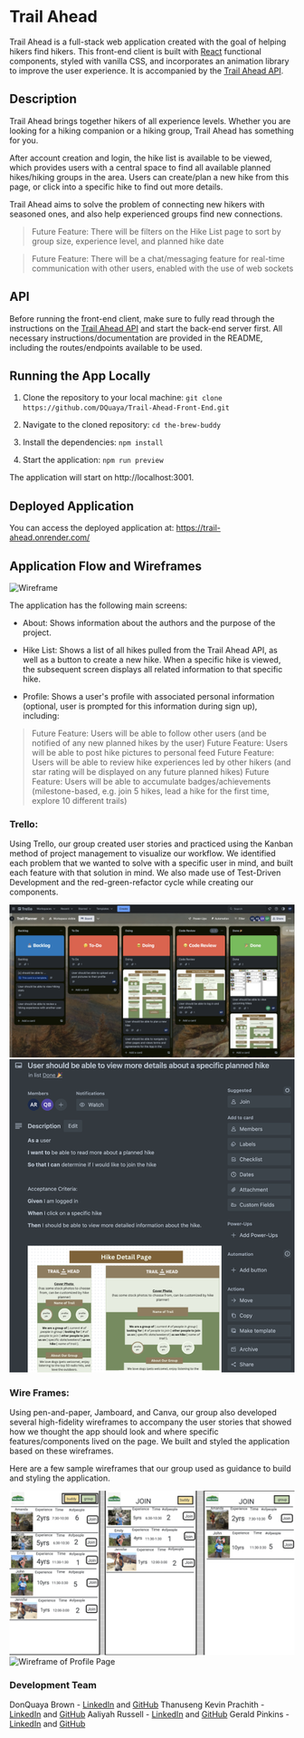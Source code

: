# Trail Ahead
Trail Ahead is a full-stack web application created with the goal of helping hikers find hikers. This front-end client is built with [React](https://react.dev/) functional components, styled with vanilla CSS, and incorporates an animation library to improve the user experience. It is accompanied by the [Trail Ahead API](https://github.com/kevncrypting/Trail-Ahead-Back-End).

## Description

Trail Ahead brings together hikers of all experience levels. Whether you are looking for a hiking companion or a hiking group, Trail Ahead has something for you. 

After account creation and login, the hike list is available to be viewed, which provides users with a central space to find all available planned hikes/hiking groups in the area. Users can create/plan a new hike from this page, or click into a specific hike to find out more details. 

Trail Ahead aims to solve the problem of connecting new hikers with seasoned ones, and also help experienced groups find new connections.

>Future Feature: There will be filters on the Hike List page to sort by group size, experience level, and planned hike date

>Future Feature: There will be a chat/messaging feature for real-time communication with other users, enabled with the use of web sockets

## API

Before running the front-end client, make sure to fully read through the instructions on the [Trail Ahead API](https://github.com/kevncrypting/Trail-Ahead-Back-End) and start the back-end server first. All necessary instructions/documentation are provided in the README, including the routes/endpoints available to be used. 

## Running the App Locally

1. Clone the repository to your local machine: 
    `git clone https://github.com/DQuaya/Trail-Ahead-Front-End.git`

2. Navigate to the cloned repository: 
    `cd the-brew-buddy`

3. Install the dependencies: 
    `npm install`

4. Start the application: 
    `npm run preview`

The application will start on http://localhost:3001.

## Deployed Application
You can access the deployed application at: https://trail-ahead.onrender.com/

## Application Flow and Wireframes

![Wireframe](public/assets/wireframe.png)

The application has the following main screens:

- About: Shows information about the authors and the purpose of the project.

- Hike List: Shows a list of all hikes pulled from the Trail Ahead API, as well as a button to create a new hike. When a specific hike is viewed, the subsequent screen displays all related information to that specific hike. 

- Profile: Shows a user's profile with associated personal information (optional, user is prompted for this information during sign up), including:

>Future Feature: Users will be able to follow other users (and be notified of any new planned hikes by the user)
>Future Feature: Users will be able to post hike pictures to personal feed
>Future Feature: Users will be able to review hike experiences led by other hikers (and star rating will be displayed on any future planned hikes)
>Future Feature: Users will be able to accumulate badges/achievements (milestone-based, e.g. join 5 hikes, lead a hike for the first time, explore 10 different trails)

### Trello:

Using Trello, our group created user stories and practiced using the Kanban method of project management to visualize our workflow. We identified each problem that we wanted to solve with a specific user in mind, and built each feature with that solution in mind. We also made use of Test-Driven Development and the red-green-refactor cycle while creating our components. 

![Trello](public/assets/trello.png)
![User Story](public/assets/user_story.png)


### Wire Frames:

Using pen-and-paper, Jamboard, and Canva, our group also developed several high-fidelity wireframes to accompany the user stories that showed how we thought the app should look and where specific features/components lived on the page. We built and styled the application based on these wireframes.

Here are a few sample wireframes that our group used as guidance to build and styling the application.

![Wireframe of Hike Details](public/assets/hike_details_wireframe.png)
![Wireframe of Profile Page](public/assets/profile_wireframe.png.png)

### Development Team
DonQuaya Brown - [LinkedIn](https://www.linkedin.com/in/donquayabrown/) and [GitHub](https://github.com/DQuaya)
Thanuseng Kevin Prachith - [LinkedIn](https://www.linkedin.com/in/tkprachith/) and [GitHub](https://github.com/kevncrypting)
Aaliyah Russell - [LinkedIn](https://www.linkedin.com/in/aaliyah-russell-80900a1b5/) and [GitHub](https://github.com/Azrussell)
Gerald Pinkins - [LinkedIn](https://www.linkedin.com/in/gerald-pinkins/) and [GitHub](https://github.com/GeraldPinkinsJr)